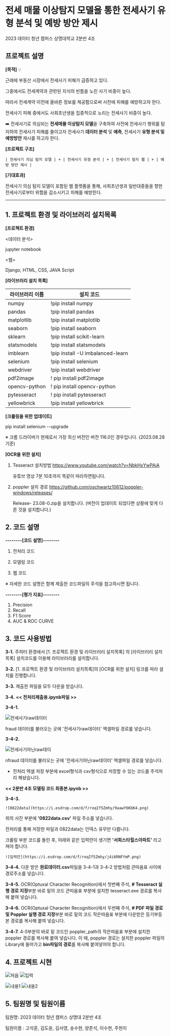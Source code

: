 # 전세 매물 이상탐지 모델을 통한 전세사기 유형 분석 및 예방 방안 제시
2023 데이터 청년 캠퍼스 상명대학교 2분반 4조


## 프로젝트 설명

**[목적]** 💡

근래에 부동산 시장에서 전세사기 피해가 급증하고 있다. 

그중에서도 전세계약과 관련된 지식의 빈틈을 노린 사기 비중이 높다.

따라서 전세계약 이전에 올바른 정보를 제공함으로써 사전에 피해를 예방하고자 한다.

전세사기 피해 중에서도 사회초년생을 집중적으로 노리는 전세사기 비중이 높다.


➡️ 전세사기로 의심되는 **전세매물 이상탐지 모델**을 구축하여 사전에 전세사기 행위를 탐지하여 전세사기 피해를 줄이고자 전세사기 **데이터 분석** 및 **예측**, 전세사기 **유형 분석 및 예방방안** 제시를 하고자 한다.

**[프로젝트 구조]** 

    | 전세사기 의심 탐지 모델 | + | 전세사기 유형 분석 | + | 전세사기 탐지 웹 | + | 예방 방안 제시 |


**[기대효과]**

전세사기 의심 탐지 모델이 포함된 웹 플랫폼을 통해, 사회초년생과 일반대중들을 향한  전세사기로부터 위험을 감소시키고 피해를 예방한다.


------------------


## 1. 프로젝트 환경 및 라이브러리 설치목록

**[프로젝트 환경]**

<데이터 분석>

jupyter notebook

<웹>

Django, HTML, CSS, JAVA Script


**[라이브러리 설치 목록]**

|라이브러리 이름|설치 코드|
|------|---|
|numpy|!pip install numpy|
|pandas|!pip install pandas|
|matplotlib|!pip install matplotlib|
|seaborn|!pip install seaborn|
|sklearn|!pip install scikit-learn|
|statsmodels|!pip install statsmodels|
|imblearn|!pip install -U imbalanced-learn|
|selenium|!pip install selenium|
|webdriver|!pip install webdriver|
|pdf2image|! pip install pdf2image|
|opencv-python|! pip install opencv-python|
|pytesseract|! pip install pytesseract|
|yellowbrick|!pip install yellowbrick|

**[크롤링을 위한 업데이트]**

pip install selenium --upgrade

※ 크롬 드라이버가 현재로서 가장 최신 버전인 버전 116.0인 경우입니다. (2023.08.28 기준)

**[OCR을 위한 설치]**

1. Tesseract 설치방법
   https://www.youtube.com/watch?v=NbkHxYwPAiA

   유튜브 영상 7분 10초까지 똑같이 따라하면됩니다.

3. poppler 설치 경로
    https://github.com/oschwartz10612/poppler-windows/releases/
   
   Release- 23.08-0.zip을 설치합니다. (버전이 업데이트 되었다면 상황에 맞게 다른 것을 설치합니다.)



## 2. 코드 설명

**--------[코드 설명]--------**

1. 전처리 코드
   
2. 모델링 코드
   
3. 웹 코드

※ 자세한 코드 설명은 함께 제출한 코드파일의 주석을 참고하시면 됩니다.

**--------[평가 지표]--------**

1. Precision
2. Recall
3. F1 Score
4. AUC & ROC CURVE

## 3. 코드 사용방법

**3-1.** 주피터 환경에서 [1. 프로젝트 환경 및 라이브러리 설치목록] 의 [라이브러리 설치목록] 설치코드를 이용해 라이브러리를 설치합니다.

**3-2.** [1. 프로젝트 환경 및 라이브러리 설치목록]의 [OCR를 위한 설치] 링크를 따라 설치를 진행합니다. 

**3-3.** 제출한 파일을 모두 다운을 받습니다.

**3-4.** **<< 전처리제출용.ipynb파일 >>**


   **3-4-1.**  

  ![전세사기raw데이터](https://i.esdrop.com/d/f/roqIf5Zmhy/yYMJ0HiwZf.png)
   
  fraud 데이터를 불러오는 곳에 '전세사기raw데이터' 엑셀파일 경로를 넣습니다.

  **3-4-2.**
  
   
  ![전세사기아닌raw데이](https://i.esdrop.com/d/f/roqIf5Zmhy/GK57Kzzloz.png)
   
   nfraud 데이터를 불러오는 곳에 '전세사기아닌raw데이터' 엑셀파일 경로를 넣습니다.

   * 전처리 엑셀 저장 부분에 excel형식과 csv형식으로 저장할 수 있는 코드를 주석처리 해놨습니다.

     

   **<< 2분반 4조 모델링 코드 최종본.ipynb >>**

   **3-4-3.** 
   
    ![0822data](https://i.esdrop.com/d/f/roqIf5Zmhy/9aawY6KbK4.png)

   위의 사진 부분에 **'0822data.csv'** 파일 주소를 넣습니다.
   
 전처리를 통해 저장한 파일과 0822data는 인덱스 유무만 다릅니다.
   
   
   크롤링 부분 코드를 돌린 후, 아래와 같은 입력란이 생기면 **'서희스타힐스아파트'** 라고 쳐야 합니다.

    ![입력칸](https://i.esdrop.com/d/f/roqIf5Zmhy/j4i6RNFYmP.png)
   
   
   **3-4-4.** 다운 받은 **완료데이터.csv**파일을 3-4-1과 3-4-2 방법처럼 큰따옴표 사이에 경로주소를 넣습니다.
   
   **3-4-5.** OCR(Optuxal Character Recognition)에서 첫번째 주석, **# Tesseract 실행 경로 지정**부분 바로 밑의 코드 큰따옴표 부분에 설치한 tesseract.exe 경로를 복사해 붙여 넣습니다.
   
   **3-4-6.** OCR(Optuxal Character Recognition)에서 두번째 주석, **# PDF 파일 경로 및 Poppler 실행 경로 지정**부분 바로 밑의 코드 작은따옴표 부분에 다운받은 등기부등본 경로를 복사해 붙여 넣습니다.

   **3-4-7.** 4-5부분의 바로 밑 코드인 poppler_path의  작은따옴표 부분에 설치한 poppler 경로를 복사해 붙여 넣습니다.
       이 때, poppler 경로는 설치한 poppler 파일의 Library에 들어가고 **bin파일의 경로**를 복사해 붙여넣어야 합니다.

   
   


## 4. 프로젝트 시현

![처음](https://i.esdrop.com/d/f/roqIf5Zmhy/VwKOpXTR0c.png)
![입력](https://i.esdrop.com/d/f/roqIf5Zmhy/MteKml30cT.png)

![내용1](https://i.esdrop.com/d/f/roqIf5Zmhy/ECqfwuYKRH.png)
![내용2](https://i.esdrop.com/d/f/roqIf5Zmhy/tVW2cbNows.png)



## 5. 팀원명 및 팀원이름

팀원명: 2023 데이터 청년 캠퍼스 상명대 2분반 4조

팀원이름 : 고석훈, 김도윤, 김서영, 송수현, 양준석, 이수현, 주현지
